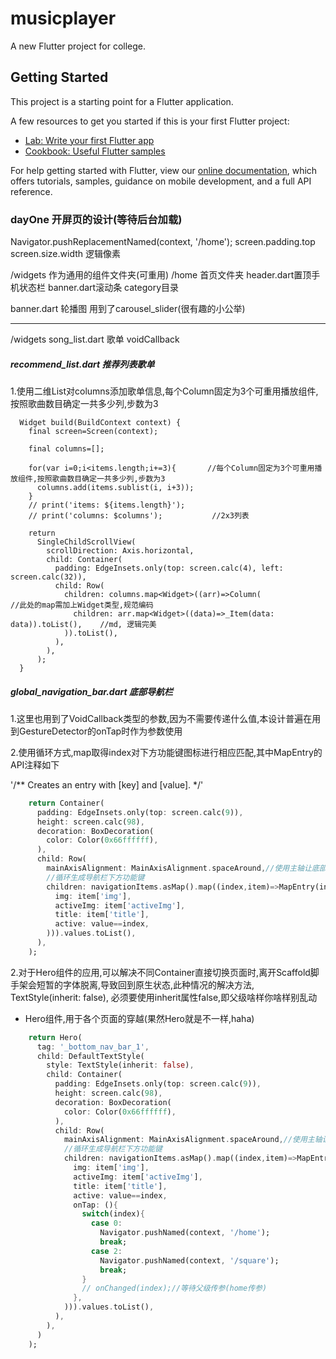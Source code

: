 # musicplayer

A new Flutter project for college.

## Getting Started

This project is a starting point for a Flutter application.

A few resources to get you started if this is your first Flutter project:

- [Lab: Write your first Flutter app](https://flutter.dev/docs/get-started/codelab)
- [Cookbook: Useful Flutter samples](https://flutter.dev/docs/cookbook)

For help getting started with Flutter, view our
[online documentation](https://flutter.dev/docs), which offers tutorials,
samples, guidance on mobile development, and a full API reference.

### dayOne 开屏页的设计(等待后台加载)
Navigator.pushReplacementNamed(context, '/home');
screen.padding.top
screen.size.width  逻辑像素

/widgets 作为通用的组件文件夹(可重用)
/home 首页文件夹
header.dart置顶手机状态栏
banner.dart滚动条
category目录

banner.dart
轮播图
用到了carousel_slider(很有趣的小公举)

----------------------------------------------

/widgets
song_list.dart 歌单
voidCallback

##### recommend_list.dart 推荐列表歌单
1.使用二维List对columns添加歌单信息,每个Column固定为3个可重用播放组件,按照歌曲数目确定一共多少列,步数为3
```
  Widget build(BuildContext context) {
    final screen=Screen(context);

    final columns=[];

    for(var i=0;i<items.length;i+=3){       //每个Column固定为3个可重用播放组件,按照歌曲数目确定一共多少列,步数为3
      columns.add(items.sublist(i, i+3));
    }
    // print('items: ${items.length}');
    // print('columns: $columns');           //2x3列表

    return
      SingleChildScrollView(
        scrollDirection: Axis.horizontal,
        child: Container(
          padding: EdgeInsets.only(top: screen.calc(4), left: screen.calc(32)),
          child: Row(
            children: columns.map<Widget>((arr)=>Column(                        //此处的map需加上Widget类型,规范编码
              children: arr.map<Widget>((data)=>_Item(data: data)).toList(),    //md, 逻辑完美
            )).toList(),
          ),
        ),
      );
  }
```


##### global_navigation_bar.dart 底部导航栏
1.这里也用到了VoidCallback类型的参数,因为不需要传递什么值,本设计普遍在用到GestureDetector的onTap时作为参数使用
 
2.使用循环方式,map取得index对下方功能键图标进行相应匹配,其中MapEntry的API注释如下

'/** Creates an entry with [key] and [value]. */'

```dart
    return Container(
      padding: EdgeInsets.only(top: screen.calc(9)),
      height: screen.calc(98),
      decoration: BoxDecoration(
        color: Color(0x66ffffff),
      ),
      child: Row(
        mainAxisAlignment: MainAxisAlignment.spaceAround,//使用主轴让底部图标空间相同
        //循环生成导航栏下方功能键
        children: navigationItems.asMap().map((index,item)=>MapEntry(index, NavigationBarItem(
          img: item['img'],
          activeImg: item['activeImg'],
          title: item['title'],
          active: value==index,
        ))).values.toList(),
      ),
    );
```

2.对于Hero组件的应用,可以解决不同Container直接切换页面时,离开Scaffold脚手架会短暂的字体脱离,导致回到原生状态,此种情况的解决方法,
TextStyle(inherit: false), 必须要使用inherit属性false,即父级啥样你啥样别乱动
 - Hero组件,用于各个页面的穿越(果然Hero就是不一样,haha)
```dart
    return Hero(
      tag: '_bottom_nav_bar_1',
      child: DefaultTextStyle(
        style: TextStyle(inherit: false),
        child: Container(
          padding: EdgeInsets.only(top: screen.calc(9)),
          height: screen.calc(98),
          decoration: BoxDecoration(
            color: Color(0x66ffffff),
          ),
          child: Row(
            mainAxisAlignment: MainAxisAlignment.spaceAround,//使用主轴让底部图标空间相同
            //循环生成导航栏下方功能键
            children: navigationItems.asMap().map((index,item)=>MapEntry(index, NavigationBarItem(
              img: item['img'],
              activeImg: item['activeImg'],
              title: item['title'],
              active: value==index,
              onTap: (){
                switch(index){
                  case 0:
                    Navigator.pushNamed(context, '/home');
                    break;
                  case 2:
                    Navigator.pushNamed(context, '/square');
                    break;
                }
                // onChanged(index);//等待父级传参(home传参)
              },
            ))).values.toList(),
          ),
        ),
      )
    );
```
 










































































































































